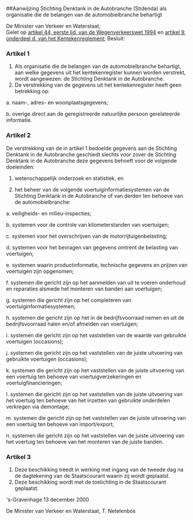 <meta http-equiv='Content-Type' content='text/html; charset=utf-8' />

##Aanwijzing Stichting Denktank in de Autobranche (Stidenda) als organisatie die de belangen van de automobielbranche behartigt

De Minister van Verkeer en Waterstaat,  
Gelet op [artikel 44, eerste lid, van de Wegenverkeerswet 1994](../../../../../../../../../../../../wet/wegenverkeerswet/1994/BWBR0006622/README.md) en [artikel 9, onderdeel d, van het Kentekenreglement](../../../../../../../../../../../../AMvB/kentekenreglement/BWBR0006951/README.md);
Besluit:     

### Artikel  1  

1.  Als organisatie die de belangen van de automobielbranche behartigt, aan welke gegevens uit het kentekenregister kunnen worden verstrekt, wordt aangewezen: de Stichting Denktank in de Autobranche.   
2.  De verstrekking van de gegevens uit het kentekenregister heeft geen betrekking op: 

a.  naam-, adres- en woonplaatsgegevens; 

b.  overige direct aan de geregistreerde natuurlijke persoon gerelateerde informatie.    

### Artikel  2  

De verstrekking van de in artikel 1 bedoelde gegevens aan de Stichting Denktank in de Autobranche geschiedt slechts voor zover de Stichting Denktank in de Autobranche deze gegevens behoeft voor de volgende doeleinden: 

1.  wetenschappelijk onderzoek en statistiek, en 

2.  het beheer van de volgende voertuiginformatiesystemen van de Stichting Denktank in de Autobranche of van derden ten behoeve van de automobielbranche: 

a.  veiligheids- en milieu-inspecties; 

b.  systemen voor de controle van kilometerstanden van voertuigen; 

c.  systemen voor het overschrijven van de motorrijtuigenbelasting; 

d.  systemen voor het bevragen van gegevens omtrent de belasting van voertuigen; 

e.  systemen waarin productinformatie, technische gegevens en prijzen van voertuigen zijn opgenomen; 

f.  systemen die gericht zijn op het aanmelden van uit te voeren onderhoud en reparaties alsmede het monteren van banden aan voertuigen; 

g.  systemen die gericht zijn op het completeren van voertuiginformatiesystemen; 

h.  systemen die gericht zijn op het in de bedrijfsvoorraad nemen en uit de bedrijfsvoorraad halen en/of afmelden van voertuigen; 

i.  systemen die gericht zijn op het vaststellen van de waarde van gebruikte voertuigen (occasions); 

j.  systemen die gericht zijn op het vaststellen van de juiste uitvoering van gebruikte voertuigen (occasions); 

k.  systemen die gericht zijn op het vaststellen van de juiste uitvoering van een voertuig ten behoeve van voertuigverzekeringen en voertuigfinancieringen; 

l.  systemen die gericht zijn op het vaststellen van de juiste uitvoering van het voertuig ten behoeve van het inzetten van gebruikte onderdelen verkregen via demontage; 

m.  systemen die gericht zijn op het vaststellen van de juiste uitvoering van een voertuig ten behoeve van import/export; 

n.  systemen die gericht zijn op het vaststellen van de juiste uitvoering van het voertuig ten behoeve van het monteren van de juiste banden.    

### Artikel  3  

1.  Deze beschikking treedt in werking met ingang van de tweede dag na de dagtekening van de Staatscourant waarin zij wordt geplaatst.   
2.  Deze beschikking wordt met de toelichting in de Staatscourant geplaatst.  

's-Gravenhage 
13 december 2000    

De 
Minister van Verkeer en Waterstaat, 
T. Netelenbos      
